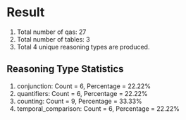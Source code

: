 # Result<br/>
1. Total number of qas: 27<br/>
2. Total number of tables: 3<br/>
3. Total 4 unique reasoning types are produced.<br/>
## **Reasoning Type Statistics**<br/>
1. conjunction: Count = 6, Percentage = 22.22%<br/>
2. quantifiers: Count = 6, Percentage = 22.22%<br/>
3. counting: Count = 9, Percentage = 33.33%<br/>
4. temporal_comparison: Count = 6, Percentage = 22.22%<br/>

